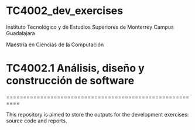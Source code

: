# TC4002_dev_exercises

Instituto Tecnológico y de Estudios Superiores de Monterrey
Campus Guadalajara

Maestría en Ciencias de la Computación

# TC4002.1 Análisis, diseño y construcción de software
==========================================================

This repository is aimed to store the outputs for the development exercises: source code and reports.
